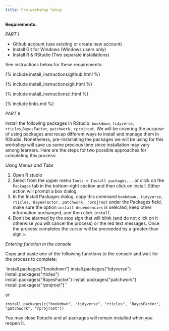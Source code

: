 ```yaml
---
title: Pre-workshop Setup
---
```

**Requirements:**

*PART I*

- Github account (use existing or create new account) 
- Install Git for Windows (Windows users only) 
- Install R & RStudio (Two separate installations)

See instructions below for these requirements:

{% include install_instructions/github.html %}

{% include install_instructions/git.html %}

{% include install_instructions/r.html %}

{% include links.md %}

*PART II*

Install the following packages in RStudio: `bookdown`, `tidyverse`, `rticles`,`BayesFactor`, `patchwork` , `rprojroot`. 
We will be covering the purpose of using packages and recap different ways to install and manage them in RStudio. Nonetheless, pre-installating the packages we will be using for this workshop will save us some precious time since installation may vary among learners. Here are the steps for two possible approaches for completing this process: 

*Using Menus and Tabs*

1) Open R studio
2) Select from the upper menu `Tools > Install packages...` or click on the `Packages` tab in the bottom-right section and then click on install. Either action will prompt a box dialog. 
3) In the Install Packages dialog, copy this command `bookdown, tidyverse, rticles, BayesFactor, patchwork, rprojroot` under the Packages field, make sure the option `install dependencies` is selected, keep other information unchanged, and then click `install`. 
4) Don't be alarmed by the stop sign that will blink (and do not click on it otherwise you will cancel the process) or the red text messages. Once the process completes the cursor will be preceeded by a greater-than sign `>`.

*Entering function in the console*

Copy and paste one of the following functions to the console and wait for the process to complete:

`install.packages("bookdown")
 install.packages("tidyverse") 
 install.packages("rticles")  
 install.packages("BayesFactor") 
 install.packages("patchwork")
 install.packages("rprojroot")``
 
 or 
  
`install.packages(c("bookdown", "tidyverse", "rticles", "BayesFactor", "patchwork", "rprojroot"))`

You may close Rstudio and all packages will remain installed when you reopen it. 

